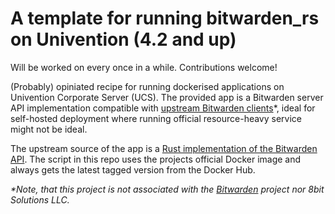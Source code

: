 # A template for running bitwarden_rs on Univention (4.2 and up)

Will be worked on every once in a while. Contributions welcome!

(Probably) opiniated recipe for running dockerised applications on Univention Corporate Server (UCS). The provided app is a Bitwarden server API implementation compatible with [upstream Bitwarden clients](https://bitwarden.com/#download)*, ideal for self-hosted deployment where running official resource-heavy service might not be ideal.

The upstream source of the app is a [Rust implementation of the Bitwarden API](https://github.com/dani-garcia/bitwarden_rs). The script in this repo uses the projects official Docker image and always gets the latest tagged version from the Docker Hub.

_*Note, that this project is not associated with the [Bitwarden](https://bitwarden.com/) project nor 8bit Solutions LLC._
